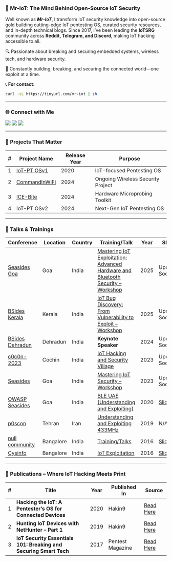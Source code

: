 ### **👾  Mr-IoT: The Mind Behind Open-Source IoT Security**  

Well known as ***Mr-IoT***, I transform IoT security knowledge into open-source gold building cutting-edge IoT pentesting OS, curated security resources, and in-depth technical blogs. Since 2017, I’ve been leading the **IoTSRG** community across **Reddit, Telegram, and Discord**, making IoT hacking accessible to all.  

🔍 Passionate about breaking and securing embedded systems, wireless tech, and hardware security.  

🛀 Constantly building, breaking, and securing the connected world—one exploit at a time.  

📞 **For contact:**  
```bash
curl -sL https://tinyurl.com/mr-iot | sh
```

---

### **🌐 Connect with Me**  
<p align="">
  <a href="https://twitter.com/your-handle"><img src="https://img.shields.io/badge/Twitter-1DA1F2?style=for-the-badge&logo=twitter&logoColor=white"></a>
  <a href="https://www.linkedin.com/in/your-linkedin"><img src="https://img.shields.io/badge/LinkedIn-0077B5?style=for-the-badge&logo=linkedin&logoColor=white"></a>
  <a href="https://www.buymeacoffee.com/your-link"><img src="https://img.shields.io/badge/Buy_Me_A_Coffee-FFDD00?style=for-the-badge&logo=buy-me-a-coffee&logoColor=black"></a>
</p>

---

### **🚀 Projects That Matter**  

|#| Project Name | Release Year | Purpose |
|---|---|---|---|
|1| [IoT-PT OSv1](https://github.com/IoT-PTv/IoT-PT) | 2020 | IoT-focused Pentesting OS |
|2| [CommandInWiFi](https://github.com/V33RU/CommandInWiFi) | 2024 | Ongoing Wireless Security Project |
|3| [ICE-Bite](https://github.com/IoTSecurity101/ICEBite) | 2024 | Hardware Microprobing Toolkit |
|4| IoT-PT OSv2 | 2024 | Next-Gen IoT Pentesting OS |

---

### **🎤 Talks & Trainings**  

| **Conference** | **Location** | **Country** | **Training/Talk** | **Year** | **Slides** |  
|--------------|------------|---------|-----------------|------|--------|
| [Seasides Goa](https://seasides.net/) | Goa | India | [Mastering IoT Exploitation: Advanced Hardware and Bluetooth Security – Workshop](https://seasides.net/mastering-iot-exploitation-advanced-hardware-and-bluetooth-security/) | 2025 | Updating Soon |  
| [BSides Kerala](https://bsideskerala.in/speakers/2025/veerababu-penugonda-(Mr-IoT)/) | Kerala | India | [IoT Bug Discovery: From Vulnerability to Exploit – Workshop](https://bsideskerala.in/speakers/2025/veerababu-penugonda-(Mr-IoT)/) | 2025 | Updating Soon |  
| [BSides Dehradun](https://bsidesdehradun.com/speakers) | Dehradun | India | **Keynote Speaker** | 2024 | Updating Soon |  
| [c0c0n-2023](https://seasides.net/) | Cochin | India | [IoT Hacking and Security Village](https://india.c0c0n.org/2023/IoT-Hacking-and-Security-Village) | 2023 | Updating Soon |  
| [Seasides](https://seasides.net/) | Goa | India | [Mastering IoT Security – Workshop](https://seasides.net/mastering-iot-security-workshop/) | 2023 | Updating Soon |  
| [OWASP Seasides](https://www.owaspseasides.com/) | Goa | India | [BLE UAE (Understanding and Exploiting)](https://www.owaspseasides.com/sessions/ble_uae/) | 2020 | [Slides](https://github.com/IoTSecurity101/BLE-UAE) |  
| [p0scon](https://www.poscon.ir) | Tehran | Iran | [Understanding and Exploiting 433MHz](https://www.poscon.ir/2019/) | 2019 | N/A |  
| [null community](https://null.community) | Bangalore | India | [Training/Talks](https://null.community/profile/3556-veerababu-mr-iot) | 2016 | [Slides](https://github.com/v33ru/my-slides) |  
| [Cysinfo](https://cysinfo.com/) | Bangalore | India | [IoT Exploitation](https://cysinfo.com/8th-meetup-iot-exploitation/) | 2016 | [Slides](https://cysinfo.com/8th-meetup-iot-exploitation/) |  

---

### **🌟 Publications – Where IoT Hacking Meets Print**  

|#| Title | Year | Published In | Source |
|---|---|---|---|---|
|1| **Hacking the IoT: A Pentester’s OS for Connected Devices** | 2020 | Hakin9 | [Read Here](https://hakin9.org/product/android-applications-and-security/) |
|2| **Hunting IoT Devices with NetHunter – Part 1** | 2019 | Hakin9 | [Read Here](https://hakin9.org/product/practical-devops/) |
|3| **IoT Security Essentials 101: Breaking and Securing Smart Tech** | 2017 | Pentest Magazine | [Read Here](https://pentestmag.com/download/pentest-security-things/) |
